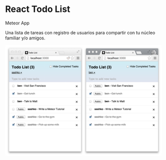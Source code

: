 # React Todo List

Meteor App

Una lista de tareas con registro de usuarios para compartir con tu núcleo familiar y/o amigos.

![screenshot](screenshot.png)
